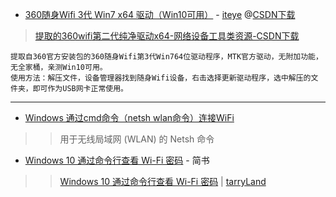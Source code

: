- [360随身Wifi 3代 Win7 x64 驱动（Win10可用）](https://www.iteye.com/resource/qq_28691331-10313428) - [iteye](https://www.iteye.com/)
@[CSDN下载](https://download.csdn.net/download/qq_28691331/10313428?utm_source=iteye)
> [提取的360wifi第二代纯净驱动x64-网络设备工具类资源-CSDN下载](https://download.csdn.net/download/hzexe/9463368?utm_source=blogxgwz0)
```
提取自360官方安装包的360随身Wifi第3代Win764位驱动程序，MTK官方驱动，无附加功能，无全家桶，亲测Win10可用。 
使用方法：解压文件，设备管理器找到随身Wifi设备，右击选择更新驱动程序，选中解压的文件夹，即可作为USB网卡正常使用。
```

-------------------------------------------------------------------------

- [Windows 通过cmd命令（netsh wlan命令）连接WiFi](https://blog.51cto.com/tianma3798/1398356)

>> 用于无线局域网 (WLAN) 的 Netsh 命令

- [Windows 10 通过命令行查看 Wi-Fi 密码](https://www.jianshu.com/p/e7a78685b7e1) - 简书

>> [Windows 10 通过命令行查看 Wi-Fi 密码](https://rollingstarky.github.io/2019/10/27/find-wlan-password-in-windows-10/) | [tarryLand](https://rollingstarky.github.io/)
